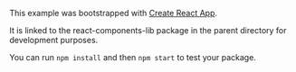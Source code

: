 This example was bootstrapped with [Create React App](https://github.com/facebook/create-react-app).

It is linked to the react-components-lib package in the parent directory for development purposes.

You can run `npm install` and then `npm start` to test your package.
